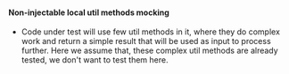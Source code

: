 #### Non-injectable local util methods mocking ####

 - Code under test will use few util methods in it, where they do complex work and return a simple result that will be used as input to process further. Here we assume that, these complex util methods are already tested, we don't want to test them here.